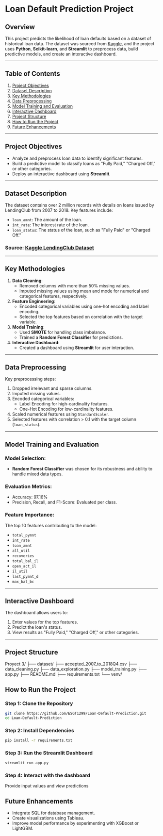 # **Loan Default Prediction Project**

## **Overview**
This project predicts the likelihood of loan defaults based on a dataset of historical loan data. The dataset was sourced from [Kaggle]([https://www.kaggle.com/](https://www.kaggle.com/datasets/wordsforthewise/lending-club)), and the project uses **Python**, **Scikit-learn**, and **Streamlit** to preprocess data, build predictive models, and create an interactive dashboard.

---

## **Table of Contents**
1. [Project Objectives](#project-objectives)
2. [Dataset Description](#dataset-description)
3. [Key Methodologies](#key-methodologies)
4. [Data Preprocessing](#data-preprocessing)
5. [Model Training and Evaluation](#model-training-and-evaluation)
6. [Interactive Dashboard](#interactive-dashboard)
7. [Project Structure](#project-structure)
8. [How to Run the Project](#how-to-run-the-project)
9. [Future Enhancements](#future-enhancements)

---

## **Project Objectives**
- Analyze and preprocess loan data to identify significant features.
- Build a predictive model to classify loans as "Fully Paid," "Charged Off," or other categories.
- Deploy an interactive dashboard using **Streamlit**.

---

## **Dataset Description**
The dataset contains over 2 million records with details on loans issued by LendingClub from 2007 to 2018. Key features include:
- `loan_amnt`: The amount of the loan.
- `int_rate`: The interest rate of the loan.
- `loan_status`: The status of the loan, such as "Fully Paid" or "Charged Off."

### **Source**: [Kaggle LendingClub Dataset](https://www.kaggle.com/datasets/wordsforthewise/lending-club)

---

## **Key Methodologies**
1. **Data Cleaning**:
   - Removed columns with more than 50% missing values.
   - Imputed missing values using mean and mode for numerical and categorical features, respectively.
2. **Feature Engineering**:
   - Encoded categorical variables using one-hot encoding and label encoding.
   - Selected the top features based on correlation with the target variable.
3. **Model Training**:
   - Used **SMOTE** for handling class imbalance.
   - Trained a **Random Forest Classifier** for predictions.
4. **Interactive Dashboard**:
   - Created a dashboard using **Streamlit** for user interaction.

---

## **Data Preprocessing**
Key preprocessing steps:
1. Dropped irrelevant and sparse columns.
2. Imputed missing values.
3. Encoded categorical variables:
   - Label Encoding for high-cardinality features.
   - One-Hot Encoding for low-cardinality features.
4. Scaled numerical features using `StandardScaler`.
5. Selected features with correlation > 0.1 with the target column (`loan_status`).

---

## **Model Training and Evaluation**
### **Model Selection**:
- **Random Forest Classifier** was chosen for its robustness and ability to handle mixed data types.

### **Evaluation Metrics**:
- Accuracy: 97.16%
- Precision, Recall, and F1-Score: Evaluated per class.

### **Feature Importance**:
The top 10 features contributing to the model:
- `total_pymnt`
- `int_rate`
- `loan_amnt`
- `all_util`
- `recoveries`
- `total_bal_il`
- `open_act_il`
- `il_util`
- `last_pymnt_d`
- `max_bal_bc`

---

## **Interactive Dashboard**
The dashboard allows users to:
1. Enter values for the top features.
2. Predict the loan's status.
3. View results as "Fully Paid," "Charged Off," or other categories.

---

## **Project Structure**
Proyect 3/ 
├── dataset/
    ├── accepted_2007_to_2018Q4.csv 
├── data_cleaning.py 
├── data_exploration.py 
├── model_training.py 
├── app.py 
├── README.md 
├── requirements.txt 
└── venv/

## **How to Run the Project**
### **Step 1**: Clone the Repository
```bash
git clone https://github.com/ESGT1299/Loan-Default-Prediction.git
cd Loan-Default-Prediction
```

### **Step 2**: Install Dependencies
```bash
pip install -r requirements.txt
```

### **Step 3**: Run the Streamlit Dashboard
```bash
streamlit run app.py
```

### **Step 4**: Interact with the dashboard

Provide input values and view predictions

## **Future Enhancements**
- Integrate SQL for database management.
- Create visualizations using Tableau.
- Improve model performance by experimenting with XGBoost or LightGBM.
